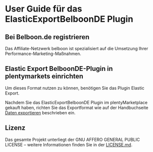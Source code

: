 
# User Guide für das ElasticExportBelboonDE Plugin

<div class="container-toc"></div>

## Bei Belboon.de registrieren

Das Affiliate-Netzwerk belboon ist spezialisiert auf die Umsetzung Ihrer Performance-Marketing-Maßnahmen.

## Elastic Export BelboonDE-Plugin in plentymarkets einrichten

Um dieses Format nutzen zu können, benötigen Sie das Plugin Elastic Export.

Nachdem Sie das ElasticExportBelboonDE Plugin im plentyMarketplace gekauft haben, richten Sie das Exportformat wie auf der Handbuchseite [Daten exportieren](https://www.plentymarkets.eu/handbuch/datenaustausch/daten-exportieren/#4) beschrieben ein.

## Lizenz

Das gesamte Projekt unterliegt der GNU AFFERO GENERAL PUBLIC LICENSE – weitere Informationen finden Sie in der [LICENSE.md](https://github.com/plentymarkets/plugin-elastic-export-twenga-com/blob/master/LICENSE.md).
